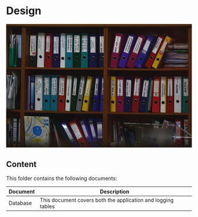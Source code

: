 # Design

![Splash](splash.jpg)

## Content

This folder contains the following documents:

| Document  | Description                                                  |
|-----------|--------------------------------------------------------------|
| Database  | This document covers both the application and logging tables |
